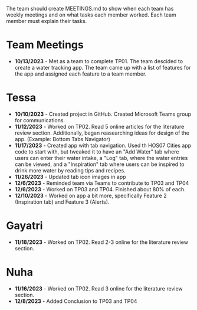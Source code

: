 The team should create MEETINGS.md to show when each team has weekly meetings and on what tasks each member worked. Each team member must explain their tasks. 

# Team Meetings
- **10/13/2023** - Met as a team to complete TP01. The team descided to create a water tracking app. The team came up with a list of features for the app and assigned each feature to a team member.

# Tessa
- **10/10/2023** - Created project in GitHub. Created Microsoft Teams group for communications.
- **11/12/2023** - Worked on TP02. Read 5 online articles for the literature review section. Additionally, began reasearching ideas for design of the app. (Example: Bottom Tabs Navigator)
- **11/17/2023** - Created app with tab navigation. Used th HOS07 Cities app code to start with, but tweaked it to have an "Add Water" tab where users can enter their water intake, a "Log" tab, where the water entries can be viewed, and a "Inspiration" tab where users can be inspired to drink more water by reading tips and recipes.
- **11/26/2023** - Updated tab icon images in app
- **12/6/2023** - Reminded team via Teams to contribute to TP03 and TP04
- **12/6/2023** - Worked on TP03 and TP04. Finished about 80% of each.
- **12/10/2023** - Worked on app a bit more, specifically Feature 2 (Inspiration tab) and Feature 3 (Alerts).

# Gayatri
- **11/18/2023** - Worked on TP02. Read 2-3 online for the literature review section.

# Nuha
- **11/16/2023** - Worked on TP02. Read 3 online for the literature review section.
- **12/8/2023** - Added Conclusion to TP03 and TP04
